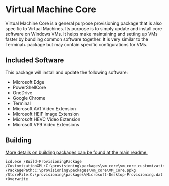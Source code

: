 # Virtual Machine Core

Virtual Machine Core is a general purpose provisioning package that is also specific to Virtual
Machines. Its purpose is to simply update and install core software on Windows VMs. It helps make
maintaining and setting up VMs faster by bundling common software together. It is very similar to
the Terminal+ package but may contain specific configurations for VMs.

## Included Software

This package will install and update the following software:

* Microsoft Edge
* PowerShellCore
* OneDrive
* Google Chrome
* Terminal
* Microsoft AV1 Video Extension
* Microsoft HEIF Image Extension
* Microsoft HEVC Video Extension
* Microsoft VP9 Video Extensions

## Building

[More details on building packages can be found at the main readme.](https://github.com/aisgbnok/provisioning#building--installing-provisioning-packages)

```
icd.exe /Build-ProvisioningPackage /CustomizationXML:C:\provisioning\packages\vm_core\vm_core_customizations.xml /PackagePath:C:\provisioning\packages\vm_core\VM_Core.ppkg /StoreFile:C:\provisioning\packages\Microsoft-Desktop-Provisioning.dat +Overwrite
```